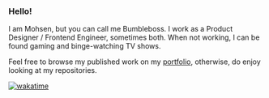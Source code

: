 ### Hello!

I am Mohsen, but you can call me Bumbleboss. I work as a Product Designer / Frontend Engineer, sometimes both. When not working, I can be found gaming and binge-watching TV shows.

Feel free to browse my published work on my [portfolio](https://bumbleboss.xyz), otherwise, do enjoy looking at my repositories.

[![wakatime](https://wakatime.com/badge/user/2283f3de-8c8e-4413-9ae1-8102f589dd6e.svg)](https://wakatime.com/@2283f3de-8c8e-4413-9ae1-8102f589dd6e)
